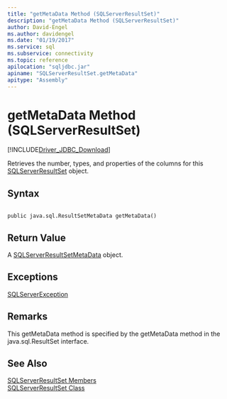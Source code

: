 ```yaml
---
title: "getMetaData Method (SQLServerResultSet)"
description: "getMetaData Method (SQLServerResultSet)"
author: David-Engel
ms.author: davidengel
ms.date: "01/19/2017"
ms.service: sql
ms.subservice: connectivity
ms.topic: reference
apilocation: "sqljdbc.jar"
apiname: "SQLServerResultSet.getMetaData"
apitype: "Assembly"
---
```

# getMetaData Method (SQLServerResultSet)
[!INCLUDE[Driver_JDBC_Download](../../../includes/driver_jdbc_download.md)]

  Retrieves the number, types, and properties of the columns for this [SQLServerResultSet](../../../connect/jdbc/reference/sqlserverresultset-class.md) object.  
  
## Syntax  
  
```  
  
public java.sql.ResultSetMetaData getMetaData()  
```  
  
## Return Value  
 A [SQLServerResultSetMetaData](../../../connect/jdbc/reference/sqlserverresultsetmetadata-class.md) object.  
  
## Exceptions  
 [SQLServerException](../../../connect/jdbc/reference/sqlserverexception-class.md)  
  
## Remarks  
 This getMetaData method is specified by the getMetaData method in the java.sql.ResultSet interface.  
  
## See Also  
 [SQLServerResultSet Members](../../../connect/jdbc/reference/sqlserverresultset-members.md)   
 [SQLServerResultSet Class](../../../connect/jdbc/reference/sqlserverresultset-class.md)  
  
  
